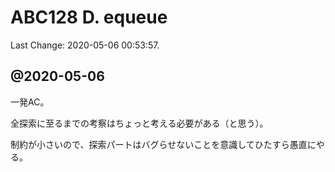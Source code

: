 # ABC128 D. equeue

Last Change: 2020-05-06 00:53:57.

## @2020-05-06

一発AC。

全探索に至るまでの考察はちょっと考える必要がある（と思う）。

制約が小さいので、探索パートはバグらせないことを意識してひたすら愚直にやる。

